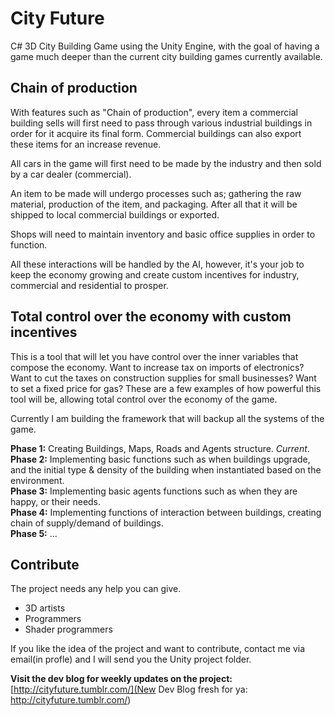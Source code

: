 City Future
=======================

C# 3D City Building Game using the Unity Engine, with the goal of having a game much deeper than the current city building games currently available.

Chain of production
----------------
With features such as "Chain of production", every item a commercial building sells will first need to pass through various industrial buildings in order for it acquire its final form. Commercial buildings can also export these items for an increase revenue.  

All cars in the game will first need to be made by the industry and then sold by a car dealer (commercial).  

An item to be made will undergo processes such as; gathering the raw material, production of the item, and packaging. After all that it will be shipped to local commercial buildings or exported.

Shops will need to maintain inventory and basic office supplies in order to function.

All these interactions will be handled by the AI, however, it's your job to keep the economy growing and create custom incentives for industry, commercial and residential to prosper.

Total control over the economy with custom incentives
----------------
This is a tool that will let you have control over the inner variables that compose the economy. Want to increase tax on imports of electronics? Want to cut the taxes on
construction supplies for small businesses? Want to set a fixed price for gas? These are a few examples of how powerful this tool
will be, allowing total control over the economy of the game.


Currently I am building the framework that will backup all the systems of the game.

<b>Phase 1:</b> Creating Buildings, Maps, Roads and Agents structure. <i>Current</i>.   
<b>Phase 2:</b> Implementing basic functions such as when buildings upgrade, and the initial type & density of the building when
 instantiated based on the environment.   
<b>Phase 3:</b> Implementing basic agents functions such as when they are happy, or their needs.   
<b>Phase 4:</b> Implementing functions of interaction between buildings, creating chain of supply/demand of buildings.   
<b>Phase 5:</b> ...   
   
 Contribute
----------------
 The project needs any help you can give.
 <ul><li> 3D artists</li>
 <li> Programmers</li>
 <li> Shader programmers</li>
 </ul>
   
 If you like the idea of the project and want to contribute, contact me via email(in profle) and I will send you the Unity project folder.
      
<b>Visit the dev blog for weekly updates on the project:</b>
[http://cityfuture.tumblr.com/](New Dev Blog fresh for ya: http://cityfuture.tumblr.com/)
